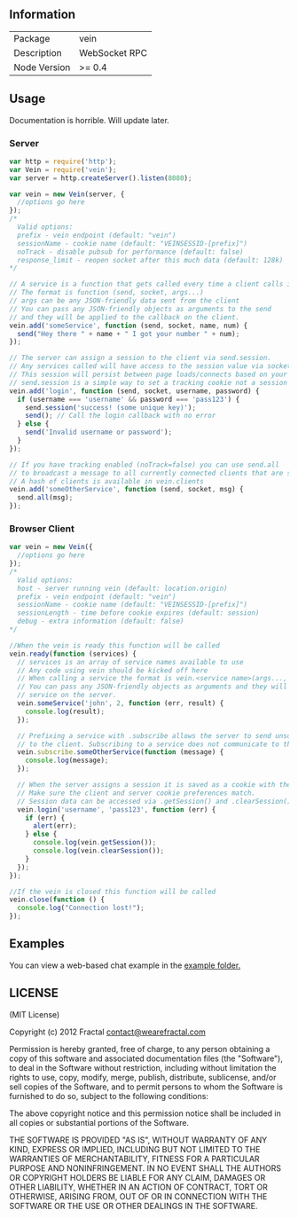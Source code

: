 ## Information

<table>
<tr>
<td>Package</td><td>vein</td>
</tr>
<tr>
<td>Description</td>
<td>WebSocket RPC</td>
</tr>
<tr>
<td>Node Version</td>
<td>>= 0.4</td>
</tr>
</table>

## Usage

Documentation is horrible. Will update later.

### Server
```javascript
var http = require('http');
var Vein = require('vein');
var server = http.createServer().listen(8080);

var vein = new Vein(server, {
  //options go here
});
/*
  Valid options:
  prefix - vein endpoint (default: "vein")
  sessionName - cookie name (default: "VEINSESSID-[prefix]")
  noTrack - disable pubsub for performance (default: false)
  response_limit - reopen socket after this much data (default: 128k)
*/

// A service is a function that gets called every time a client calls it
// The format is function (send, socket, args...)
// args can be any JSON-friendly data sent from the client
// You can pass any JSON-friendly objects as arguments to the send
// and they will be applied to the callback on the client.
vein.add('someService', function (send, socket, name, num) {
  send("Hey there " + name + " I got your number " + num);
});

// The server can assign a session to the client via send.session.
// Any services called will have access to the session value via socket.session
// This session will persist between page loads/connects based on your settings
// send.session is a simple way to set a tracking cookie not a session store
vein.add('login', function (send, socket, username, password) {
  if (username === 'username' && password === 'pass123') {
    send.session('success! (some unique key)');
    send(); // Call the login callback with no error
  } else {
    send('Invalid username or password');
  }
});

// If you have tracking enabled (noTrack=false) you can use send.all
// to broadcast a message to all currently connected clients that are subscribed to the service
// A hash of clients is available in vein.clients
vein.add('someOtherService', function (send, socket, msg) {
  send.all(msg);
});
```

### Browser Client

```javascript
var vein = new Vein({
  //options go here
});
/*
  Valid options:
  host - server running vein (default: location.origin)
  prefix - vein endpoint (default: "vein")
  sessionName - cookie name (default: "VEINSESSID-[prefix]")
  sessionLength - time before cookie expires (default: session)
  debug - extra information (default: false)
*/

//When the vein is ready this function will be called
vein.ready(function (services) {
  // services is an array of service names available to use
  // Any code using vein should be kicked off here
  // When calling a service the format is vein.<service name>(args..., callback)
  // You can pass any JSON-friendly objects as arguments and they will be applied to the
  // service on the server.
  vein.someService('john', 2, function (err, result) {
    console.log(result);
  });

  // Prefixing a service with .subscribe allows the server to send unsolicited messages
  // to the client. Subscribing to a service does not communicate to the server in any way.
  vein.subscribe.someOtherService(function (message) {
    console.log(message);
  });

  // When the server assigns a session it is saved as a cookie with the client preferences.
  // Make sure the client and server cookie preferences match.
  // Session data can be accessed via .getSession() and .clearSession()
  vein.login('username', 'pass123', function (err) {
    if (err) {
      alert(err);
    } else {
      console.log(vein.getSession());
      console.log(vein.clearSession());
    }
  });
});

//If the vein is closed this function will be called
vein.close(function () {
  console.log("Connection lost!");
});
```

## Examples

You can view a web-based chat example in the [example folder.](https://github.com/wearefractal/vein/tree/master/examples)

## LICENSE

(MIT License)

Copyright (c) 2012 Fractal <contact@wearefractal.com>

Permission is hereby granted, free of charge, to any person obtaining
a copy of this software and associated documentation files (the
"Software"), to deal in the Software without restriction, including
without limitation the rights to use, copy, modify, merge, publish,
distribute, sublicense, and/or sell copies of the Software, and to
permit persons to whom the Software is furnished to do so, subject to
the following conditions:

The above copyright notice and this permission notice shall be
included in all copies or substantial portions of the Software.

THE SOFTWARE IS PROVIDED "AS IS", WITHOUT WARRANTY OF ANY KIND,
EXPRESS OR IMPLIED, INCLUDING BUT NOT LIMITED TO THE WARRANTIES OF
MERCHANTABILITY, FITNESS FOR A PARTICULAR PURPOSE AND
NONINFRINGEMENT. IN NO EVENT SHALL THE AUTHORS OR COPYRIGHT HOLDERS BE
LIABLE FOR ANY CLAIM, DAMAGES OR OTHER LIABILITY, WHETHER IN AN ACTION
OF CONTRACT, TORT OR OTHERWISE, ARISING FROM, OUT OF OR IN CONNECTION
WITH THE SOFTWARE OR THE USE OR OTHER DEALINGS IN THE SOFTWARE.
